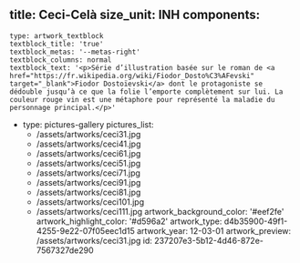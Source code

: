 title: Ceci-Celà
size_unit: INH
components:
  -
    type: artwork_textblock
    textblock_title: 'true'
    textblock_metas: '--metas-right'
    textblock_columns: normal
    textblock_text: '<p>Série d’illustration basée sur le roman de <a href="https://fr.wikipedia.org/wiki/Fiodor_Dosto%C3%AFevski" target="_blank">Fiodor Dostoïevski</a> dont le protagoniste se dédouble jusqu’à ce que la folie l’emporte complètement sur lui. La couleur rouge vin est une métaphore pour représenté la maladie du personnage principal.</p>'
  -
    type: pictures-gallery
    pictures_list:
      - /assets/artworks/ceci31.jpg
      - /assets/artworks/ceci41.jpg
      - /assets/artworks/ceci61.jpg
      - /assets/artworks/ceci51.jpg
      - /assets/artworks/ceci71.jpg
      - /assets/artworks/ceci91.jpg
      - /assets/artworks/ceci81.jpg
      - /assets/artworks/ceci101.jpg
      - /assets/artworks/ceci111.jpg
artwork_background_color: '#eef2fe'
artwork_highlight_color: '#d596a2'
artwork_type: d4b35900-49f1-4255-9e22-07f05eec1d15
artwork_year: 12-03-01
artwork_preview: /assets/artworks/ceci31.jpg
id: 237207e3-5b12-4d46-872e-7567327de290
